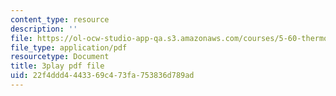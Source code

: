 ```yaml
---
content_type: resource
description: ''
file: https://ol-ocw-studio-app-qa.s3.amazonaws.com/courses/5-60-thermodynamics-kinetics-spring-2008/22f4ddd4443369c473fa753836d789ad_U2BNmEnry6E.pdf
file_type: application/pdf
resourcetype: Document
title: 3play pdf file
uid: 22f4ddd4-4433-69c4-73fa-753836d789ad
---
```

